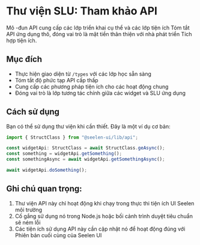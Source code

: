 # **Thư viện SLU: Tham khảo API**

Mô -đun API cung cấp các lớp triển khai cụ thể và các lớp tiện ích Tóm tắt API
ứng dụng thô, đóng vai trò là mặt tiền thân thiện với nhà phát triển Tích hợp
tiện ích.

## **Mục đích**

- Thực hiện giao diện từ `/types` với các lớp học sẵn sàng
- Tóm tắt độ phức tạp API cấp thấp
- Cung cấp các phương pháp tiện ích cho các hoạt động chung
- Đóng vai trò là lớp tương tác chính giữa các widget và SLU ứng dụng

## **Cách sử dụng**

Bạn có thể sử dụng thư viện khi cần thiết. Đây là một ví dụ cơ bản:

```ts
import { StructClass } from "@seelen-ui/lib/api";

const widgetApi: StructClass = await StructClass.geAsync();
const something = widgetApi.getSomething();
const somethingAsync = await widgetApi.getSomethingAsync();

await widgetApi.doSomething();
```

## **Ghi chú quan trọng:**

1. Thư viện API này chỉ hoạt động khi chạy trong thực thi tiện ích UI Seelen môi
   trường
2. Cố gắng sử dụng nó trong Node.js hoặc bối cảnh trình duyệt tiêu chuẩn sẽ ném
   lỗi
3. Các tiện ích sử dụng API này cần cập nhật nó để hoạt động đúng với Phiên bản
   cuối cùng của Seelen UI
